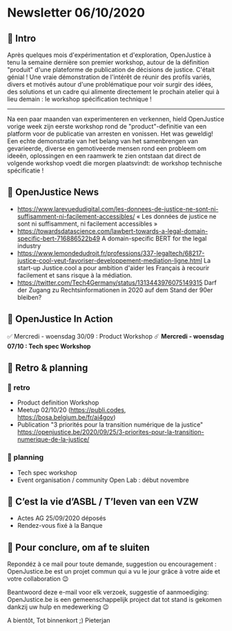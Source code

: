 # Newsletter 06/10/2020

## 📨 Intro

Après quelques mois d'expérimentation et d'exploration, OpenJustice à tenu la semaine dernière son premier workshop, autour de la définition "produit"  d'une plateforme de publication de décisions de justice. C'était génial ! Une vraie démonstration de l'intérêt de réunir des profils variés, divers et motivés autour d'une problématique pour voir surgir des idées, des solutions et un cadre qui alimente directement le prochain atelier qui à lieu demain : le workshop spécification technique !

---

Na een paar maanden van experimenteren en verkennen, hield OpenJustice vorige week zijn eerste workshop rond de "product"-definitie van een platform voor de publicatie van arresten en vonissen. Het was geweldig! Een echte demonstratie van het belang van het samenbrengen van gevarieerde, diverse en gemotiveerde mensen rond een probleem om ideeën, oplossingen en een raamwerk te zien ontstaan dat direct de volgende workshop voedt die morgen plaatsvindt: de workshop technische spécificatie !


## 📰 OpenJustice News
- https://www.larevuedudigital.com/les-donnees-de-justice-ne-sont-ni-suffisamment-ni-facilement-accessibles/ « Les données de justice ne sont ni suffisamment, ni facilement accessibles »
- https://towardsdatascience.com/lawbert-towards-a-legal-domain-specific-bert-716886522b49 A domain-specific BERT for the legal industry
- https://www.lemondedudroit.fr/professions/337-legaltech/68217-justice-cool-veut-favoriser-developpement-mediation-ligne.html La start-up Justice.cool a pour ambition d'aider les Français à recourir facilement et sans risque à la médiation.
- https://twitter.com/Tech4Germany/status/1313443976075149315 Darf der Zugang zu Rechtsinformationen in 2020 auf dem Stand der 90er bleiben?

 

## 🎥 OpenJustice In Action
✅ Mercredi - woensdag 30/09 : Product Workshop
☄️ **Mercredi - woensdag 07/10 : Tech spec Workshop**

## 🚀 Retro & planning 

### 🎊 retro
- Product definition Workshop
- Meetup 02/10/20 (https://publi.codes, https://bosa.belgium.be/fr/ai4gov)
- Publication "3 priorités pour la transition numérique de la justice" https://openjustice.be/2020/09/25/3-priorites-pour-la-transition-numerique-de-la-justice/

### 🔧 planning
- Tech spec workshop
- Event organisation / community Open Lab : début novembre


## 🍕 C’est la vie d’ASBL / T’leven van een VZW
- Actes AG 25/09/2020 déposés
- Rendez-vous fixé à la Banque


## 👋 Pour conclure, om af te sluiten

Repondéz à ce mail pour toute demande, suggestion ou encouragement : OpenJustice.be est un projet commun qui a vu le jour grâce à votre aide et votre collaboration 😉

Beantwoord deze e-mail voor elk verzoek, suggestie of aanmoediging: OpenJustice.be is een gemeenschappelijk project dat tot stand is gekomen dankzij uw hulp en medewerking 😉

A bientôt, Tot binnenkort ;)  Pieterjan
